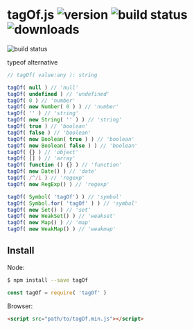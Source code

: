 # tagOf.js ![version](https://img.shields.io/npm/v/tagOf.svg?style=flat-square) ![build status](https://img.shields.io/travis/pwnn/tagOf.svg?style=flat-square) ![downloads](https://img.shields.io/npm/dt/tagOf.svg?style=flat-square)

![build status](https://saucelabs.com/browser-matrix/pwn-tagof.svg)

typeof alternative

```js
// tagOf( value:any ): string

tagOf( null ) // 'null'
tagOf( undefined ) // 'undefined'
tagOf( 0 ) // 'number'
tagOf( new Number( 0 ) ) // 'number'
tagOf( '' ) // 'string'
tagOf( new String( '' ) ) // 'string'
tagOf( true ) // 'boolean'
tagOf( false ) // 'boolean'
tagOf( new Boolean( true ) ) // 'boolean'
tagOf( new Boolean( false ) ) // 'boolean'
tagOf( {} ) // 'object'
tagOf( [] ) // 'array'
tagOf( function () {} ) // 'function'
tagOf( new Date() ) // 'date'
tagOf( /^/i ) // 'regexp'
tagOf( new RegExp() ) // 'regexp'

tagOf( Symbol( 'tagOf') ) // 'symbol'
tagOf( Symbol.for( 'tagOf' ) ) // 'symbol'
tagOf( new Set() ) // 'set'
tagOf( new WeakSet() ) // 'weakset'
tagOf( new Map() ) // 'map'
tagOf( new WeakMap() ) // 'weakmap'
```

## Install

Node:

```sh
$ npm install --save tagOf
```

```js
const tagOf = require( 'tagOf' )
```

Browser:

```html
<script src="path/to/tagOf.min.js"></script>
```
